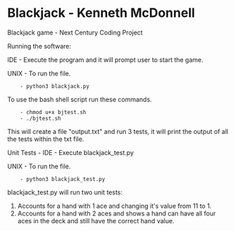# Blackjack - Kenneth McDonnell
 Blackjack game - Next Century Coding Project
 
 Running the software:
 
 IDE - Execute the program and it will prompt user to start the game.
 
 UNIX - 
   To run the file.

        - python3 blackjack.py 
 
   To use the bash shell script run these commands.
        
        - chmod u+x bjtest.sh
        - ./bjtest.sh
            
   This will create a file "output.txt" and run 3 tests, it will print the output of all the tests within the txt file.
  
Unit Tests - 
   IDE - Execute blackjack_test.py
 
   UNIX - 
     To run the file.

        - python3 blackjack_test.py 
   
   blackjack_test.py will run two unit tests:
   1) Accounts for a hand with 1 ace and changing it's value from 11 to 1. 
   2) Accounts for a hand with 2 aces and shows a hand can have all four aces in the deck and still have the correct hand value. 
